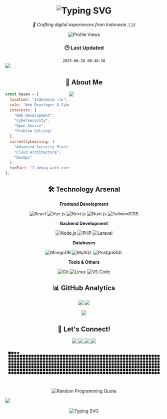 <h1 align="center">
  <img src="https://readme-typing-svg.demolab.com?font=Fira+Code&weight=600&size=28&duration=4000&pause=1000&color=6C63FF&center=true&vCenter=true&random=false&width=435&lines=Hi+there!+I'm+Hasan+%F0%9F%91%8B;Web+Developer;CyberSecurity+Enthusiast" alt="Typing SVG" />
</h1>

<p align="center">
  <i>🚀 Crafting digital experiences from Indonesia 🇮🇩</i>
</p>

<div align="center">
  <img src="https://komarev.com/ghpvc/?username=HasanH47&style=for-the-badge&color=6C63FF" alt="Profile Views" />
</div>

<!-- Last Updated Section -->
<div align="center">
  <h3>🕒 Last Updated</h3>
  <code><!--TIMESTAMP-->2025-06-28 00:48:38<!--TIMESTAMP_END--></code>
</div>

<!-- Animated Separator -->
<img src="https://user-images.githubusercontent.com/73097560/115834477-dbab4500-a447-11eb-908a-139a6edaec5c.gif">

<!-- About Me Section -->
<h2 align="center">🌟 About Me</h2>

<img align="right" width="300" src="https://i.imgflip.com/8g7pdi.gif" />

```javascript
const hasan = {
  location: "Indonesia 🇮🇩",
  role: "Web Developer & CyberSecurity Enthusiast",
  interests: [
    "Web Development",
    "Cybersecurity",
    "Open Source",
    "Problem Solving"
  ],
  currentlyLearning: [
    "Advanced Security Practices",
    "Cloud Architecture",
    "DevOps"
  ],
  funFact: "I debug with console.log and refuse to admit it 😅"
};
```

<!-- Tech Stack Section -->
<h2 align="center">🛠️ Technology Arsenal</h2>

<div align="center">
  
  **Frontend Development**
  
  ![React](https://img.shields.io/badge/React-61DAFB?style=for-the-badge&logo=react&logoColor=black)
  ![Vue.js](https://img.shields.io/badge/Vue.js-4FC08D?style=for-the-badge&logo=vue.js&logoColor=white)
  ![Next.js](https://img.shields.io/badge/Next.js-000000?style=for-the-badge&logo=next.js&logoColor=white)
  ![Nuxt.js](https://img.shields.io/badge/Nuxt.js-00DC82?style=for-the-badge&logo=nuxt.js&logoColor=white)
  ![TailwindCSS](https://img.shields.io/badge/Tailwind-38B2AC?style=for-the-badge&logo=tailwind-css&logoColor=white)

  **Backend Development**
  
  ![Node.js](https://img.shields.io/badge/Node.js-339933?style=for-the-badge&logo=node.js&logoColor=white)
  ![PHP](https://img.shields.io/badge/PHP-777BB4?style=for-the-badge&logo=php&logoColor=white)
  ![Laravel](https://img.shields.io/badge/Laravel-FF2D20?style=for-the-badge&logo=laravel&logoColor=white)
  
  **Databases**
  
  ![MongoDB](https://img.shields.io/badge/MongoDB-47A248?style=for-the-badge&logo=mongodb&logoColor=white)
  ![MySQL](https://img.shields.io/badge/MySQL-4479A1?style=for-the-badge&logo=mysql&logoColor=white)
  ![PostgreSQL](https://img.shields.io/badge/PostgreSQL-336791?style=for-the-badge&logo=postgresql&logoColor=white)

  **Tools & Others**
  
  ![Git](https://img.shields.io/badge/Git-F05032?style=for-the-badge&logo=git&logoColor=white)
  ![Linux](https://img.shields.io/badge/Linux-FCC624?style=for-the-badge&logo=linux&logoColor=black)
  ![VS Code](https://img.shields.io/badge/VS_Code-007ACC?style=for-the-badge&logo=visual-studio-code&logoColor=white)
</div>

<!-- GitHub Stats Section -->
<h2 align="center">📊 GitHub Analytics</h2>

<p align="center">
  <img width="49%" src="https://github-readme-streak-stats.herokuapp.com/?user=HasanH47&theme=tokyonight" />
  <img width="49%" src="https://github-readme-stats.vercel.app/api?username=HasanH47&show_icons=true&theme=tokyonight" />
</p>

<p align="center">
  <img src="https://github-readme-stats.vercel.app/api/top-langs/?username=HasanH47&layout=compact&theme=tokyonight&langs_count=6" />
</p>

<!-- Connect Section -->
<h2 align="center">🤝 Let's Connect!</h2>

<p align="center">
  <a href="https://www.linkedin.com/in/hasanh47" target="_blank">
    <img src="https://img.shields.io/badge/LinkedIn-0077B5?style=for-the-badge&logo=linkedin&logoColor=white" />
  </a>
  <a href="https://youtube.com/@hasanh47" target="_blank">
    <img src="https://img.shields.io/badge/YouTube-FF0000?style=for-the-badge&logo=youtube&logoColor=white" />
  </a>
  <a href="https://www.instagram.com/hasanh47_2" target="_blank">
    <img src="https://img.shields.io/badge/Instagram-E4405F?style=for-the-badge&logo=instagram&logoColor=white" />
  </a>
  <a href="mailto:info@hasanh.dev">
    <img src="https://img.shields.io/badge/Gmail-D14836?style=for-the-badge&logo=gmail&logoColor=white" />
  </a>
</p>

<!-- Snake Animation -->
<picture>
  <img src="https://raw.githubusercontent.com/HasanH47/HasanH47/output/snake.svg" alt="Snake Game Contribution Animation" />
</picture>

<!-- Dynamic Quote -->
<p align="center">
  <img src="https://quotes-github-readme.vercel.app/api?type=horizontal&theme=radical" alt="Random Programming Quote" />
</p>

<!-- Footer -->
<img src="https://user-images.githubusercontent.com/73097560/115834477-dbab4500-a447-11eb-908a-139a6edaec5c.gif">

<p align="center">
  <img src="https://readme-typing-svg.demolab.com?font=Fira+Code&size=24&duration=4000&pause=1000&color=6C63FF&center=true&vCenter=true&random=false&width=600&height=100&lines=Thanks+for+visiting!+%F0%9F%91%8B;Let's+create+something+amazing+together!" alt="Typing SVG" />
</p>
